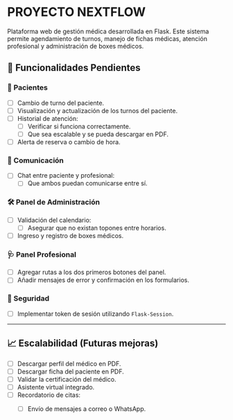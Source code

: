 # PROYECTO NEXTFLOW

Plataforma web de gestión médica desarrollada en Flask. Este sistema permite agendamiento de turnos, manejo de fichas médicas, atención profesional y administración de boxes médicos.

## 🚧 Funcionalidades Pendientes

### 🔄 Pacientes
- [ ] Cambio de turno del paciente.
- [ ] Visualización y actualización de los turnos del paciente.
- [ ] Historial de atención:
  - [ ] Verificar si funciona correctamente.
  - [ ] Que sea escalable y se pueda descargar en PDF.
- [ ] Alerta de reserva o cambio de hora.

### 💬 Comunicación
- [ ] Chat entre paciente y profesional:
  - [ ] Que ambos puedan comunicarse entre sí.

### 🛠️ Panel de Administración
- [ ] Validación del calendario:
  - [ ] Asegurar que no existan topones entre horarios.
- [ ] Ingreso y registro de boxes médicos.

### 🩺 Panel Profesional
- [ ] Agregar rutas a los dos primeros botones del panel.
- [ ] Añadir mensajes de error y confirmación en los formularios.

### 🔐 Seguridad
- [ ] Implementar token de sesión utilizando `Flask-Session`.

---

## 📈 Escalabilidad (Futuras mejoras)

- [ ] Descargar perfil del médico en PDF.
- [ ] Descargar ficha del paciente en PDF.
- [ ] Validar la certificación del médico.
- [ ] Asistente virtual integrado.
- [ ] Recordatorio de citas:
  - [ ] Envío de mensajes a correo o WhatsApp.


